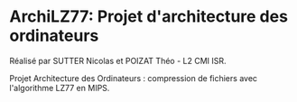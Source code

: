 # ArchiLZ77: Projet d'architecture des ordinateurs

Réalisé par SUTTER Nicolas et POIZAT Théo - L2 CMI ISR.

Projet Architecture des Ordinateurs : compression de fichiers avec l'algorithme LZ77 en MIPS.

